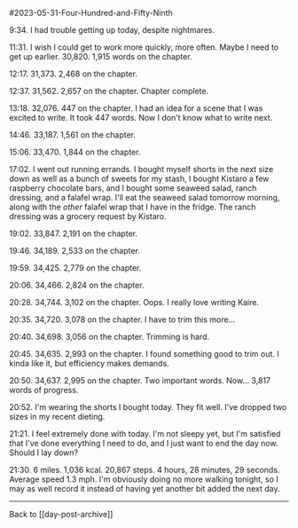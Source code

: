 #2023-05-31-Four-Hundred-and-Fifty-Ninth

9:34.  I had trouble getting up today, despite nightmares.

11:31.  I wish I could get to work more quickly, more often.  Maybe I need to get up earlier.  30,820.  1,915 words on the chapter.

12:17. 31,373.  2,468 on the chapter.  

12:37.  31,562.  2,657 on the chapter.  Chapter complete.

13:18.  32,076.  447 on the chapter.  I had an idea for a scene that I was excited to write.  It took 447 words.  Now I don't know what to write next.

14:46.  33,187.  1,561 on the chapter.  

15:06.  33,470.  1,844 on the chapter.

17:02.  I went out running errands.  I bought myself shorts in the next size down as well as a bunch of sweets for my stash, I bought Kistaro a few raspberry chocolate bars, and I bought some seaweed salad, ranch dressing, and a falafel wrap.  I'll eat the seaweed salad tomorrow morning, along with the *other* falafel wrap that I have in the fridge.  The ranch dressing was a grocery request by Kistaro.

19:02.  33,847.  2,191 on the chapter.

19:46.  34,189.  2,533 on the chapter.

19:59.  34,425.  2,779 on the chapter.

20:06.  34,466.  2,824 on the chapter.

20:28.  34,744.  3,102 on the chapter.  Oops.  I really love writing Kaire.

20:35.  34,720.  3,078 on the chapter.  I have to trim this more...

20:40.  34,698.  3,056 on the chapter.  Trimming is hard.

20:45.  34,635.  2,993 on the chapter.  I found something good to trim out.  I kinda like it, but efficiency makes demands.

20:50.  34,637.  2,995 on the chapter.  Two important words.  Now...  3,817 words of progress.

20:52.  I'm wearing the shorts I bought today.  They fit well.  I've dropped two sizes in my recent dieting.

21:21.  I feel extremely done with today.  I'm not sleepy yet, but I'm satisfied that I've done everything I need to do, and I just want to end the day now.  Should I lay down?

21:30.  6 miles. 1,036 kcal.   20,867 steps.  4 hours, 28 minutes, 29 seconds.  Average speed 1.3 mph.  I'm obviously doing no more walking tonight, so I may as well record it instead of having yet another bit added the next day.

---
Back to [[day-post-archive]]
